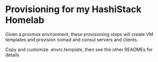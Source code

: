 # Provisioning for my HashiStack Homelab

Given a proxmox environment, these provisioning steps will create VM templates and provision nomad and consul servers and clients.

Copy and customize .envrc.template, then see the other READMEs for details
